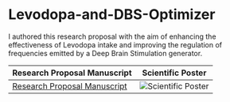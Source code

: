 # Levodopa-and-DBS-Optimizer

I authored this research proposal with the aim of enhancing the effectiveness of Levodopa intake and improving the regulation of frequencies emitted by a Deep Brain Stimulation generator.

| Research Proposal Manuscript | Scientific Poster |
| --------------------------- | ----------------- |
| <a href="Dynamic_DBS_and_Levodopa_Optimization Model_Predicting and Optimizing Dopaminergic Response from Levodopa Intake.pdf">Research Proposal Manuscript</a> | ![Scientific Poster](https://raw.githubusercontent.com/ZuhalOlomi/Levodopa-and-DBS-Optimizer/master/img/Zuhal_Olomi_Poster.png) |



